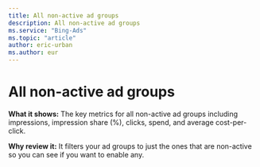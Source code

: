 ```yaml
---
title: All non-active ad groups
description: All non-active ad groups
ms.service: "Bing-Ads"
ms.topic: "article"
author: eric-urban
ms.author: eur
---
```


# All non-active ad groups

**What it shows:** The key metrics for all non-active ad groups including impressions, impression share (%), clicks, spend, and average cost-per-click.

**Why review it:** It filters your ad groups to just the ones that are non-active so you can see if you want to enable any.


